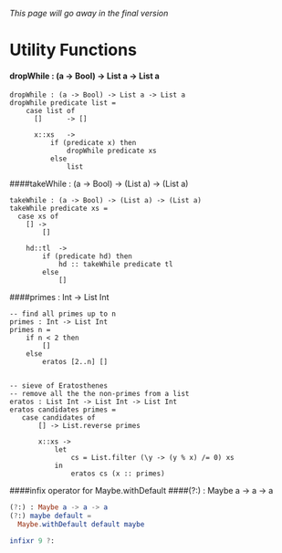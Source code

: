 *This page will go away in the final version*
# Utility Functions

#### dropWhile : (a -> Bool) -> List a -> List a
```
dropWhile : (a -> Bool) -> List a -> List a
dropWhile predicate list =
    case list of
      []      -> []
      
      x::xs   -> 
          if (predicate x) then 
              dropWhile predicate xs
          else 
              list
```

####takeWhile : (a -> Bool) -> (List a) -> (List a)

```
takeWhile : (a -> Bool) -> (List a) -> (List a)
takeWhile predicate xs =
  case xs of
    [] -> 
        []
        
    hd::tl  -> 
        if (predicate hd) then
            hd :: takeWhile predicate tl
        else 
            []
```            
####primes : Int -> List Int
```
-- find all primes up to n
primes : Int -> List Int
primes n = 
    if n < 2 then
        []
    else
        eratos [2..n] []


-- sieve of Eratosthenes
-- remove all the the non-primes from a list
eratos : List Int -> List Int -> List Int
eratos candidates primes =  
   case candidates of
       [] -> List.reverse primes
       
       x::xs ->
           let 
               cs = List.filter (\y -> (y % x) /= 0) xs
           in
               eratos cs (x :: primes)
```

####infix operator for Maybe.withDefault 
####(?:) : Maybe a -> a -> a

```elm
(?:) : Maybe a -> a -> a
(?:) maybe default =
  Maybe.withDefault default maybe

infixr 9 ?:
```